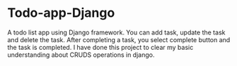 # Todo-app-Django
A todo list app using Django framework. You can add task, update the task and delete the task. After completing a task, you select complete button and the task is completed. I have done this project to clear my basic understanding  about CRUDS operations in django. 
